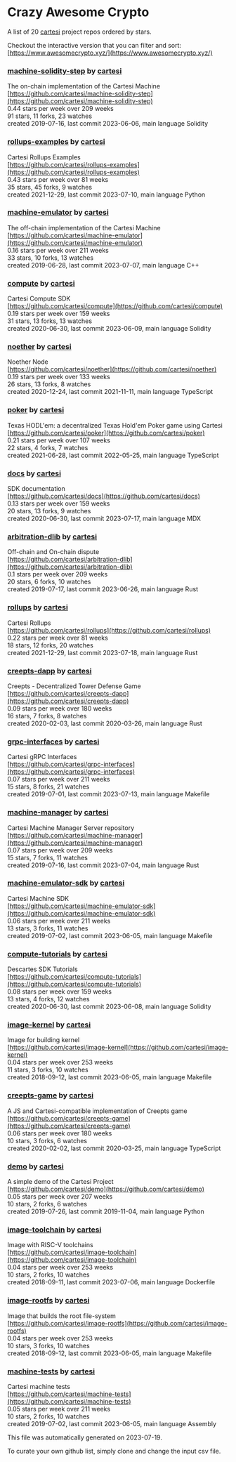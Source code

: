 # Crazy Awesome Crypto
A list of 20 [cartesi](https://github.com/cartesi) project repos ordered by stars.  

Checkout the interactive version that you can filter and sort: 
[https://www.awesomecrypto.xyz/](https://www.awesomecrypto.xyz/)  


### [machine-solidity-step](https://github.com/cartesi/machine-solidity-step) by [cartesi](https://github.com/cartesi)  
The on-chain implementation of the Cartesi Machine  
[https://github.com/cartesi/machine-solidity-step](https://github.com/cartesi/machine-solidity-step)  
0.44 stars per week over 209 weeks  
91 stars, 11 forks, 23 watches  
created 2019-07-16, last commit 2023-06-06, main language Solidity  


### [rollups-examples](https://github.com/cartesi/rollups-examples) by [cartesi](https://github.com/cartesi)  
Cartesi Rollups Examples  
[https://github.com/cartesi/rollups-examples](https://github.com/cartesi/rollups-examples)  
0.43 stars per week over 81 weeks  
35 stars, 45 forks, 9 watches  
created 2021-12-29, last commit 2023-07-10, main language Python  


### [machine-emulator](https://github.com/cartesi/machine-emulator) by [cartesi](https://github.com/cartesi)  
The off-chain implementation of the Cartesi Machine  
[https://github.com/cartesi/machine-emulator](https://github.com/cartesi/machine-emulator)  
0.16 stars per week over 211 weeks  
33 stars, 10 forks, 13 watches  
created 2019-06-28, last commit 2023-07-07, main language C++  


### [compute](https://github.com/cartesi/compute) by [cartesi](https://github.com/cartesi)  
Cartesi Compute SDK  
[https://github.com/cartesi/compute](https://github.com/cartesi/compute)  
0.19 stars per week over 159 weeks  
31 stars, 13 forks, 13 watches  
created 2020-06-30, last commit 2023-06-09, main language Solidity  


### [noether](https://github.com/cartesi/noether) by [cartesi](https://github.com/cartesi)  
Noether Node  
[https://github.com/cartesi/noether](https://github.com/cartesi/noether)  
0.19 stars per week over 133 weeks  
26 stars, 13 forks, 8 watches  
created 2020-12-24, last commit 2021-11-11, main language TypeScript  


### [poker](https://github.com/cartesi/poker) by [cartesi](https://github.com/cartesi)  
Texas HODL'em: a decentralized Texas Hold'em Poker game using Cartesi  
[https://github.com/cartesi/poker](https://github.com/cartesi/poker)  
0.21 stars per week over 107 weeks  
22 stars, 4 forks, 7 watches  
created 2021-06-28, last commit 2022-05-25, main language TypeScript  


### [docs](https://github.com/cartesi/docs) by [cartesi](https://github.com/cartesi)  
SDK documentation  
[https://github.com/cartesi/docs](https://github.com/cartesi/docs)  
0.13 stars per week over 159 weeks  
20 stars, 13 forks, 9 watches  
created 2020-06-30, last commit 2023-07-17, main language MDX  


### [arbitration-dlib](https://github.com/cartesi/arbitration-dlib) by [cartesi](https://github.com/cartesi)  
Off-chain and On-chain dispute  
[https://github.com/cartesi/arbitration-dlib](https://github.com/cartesi/arbitration-dlib)  
0.1 stars per week over 209 weeks  
20 stars, 6 forks, 10 watches  
created 2019-07-17, last commit 2023-06-26, main language Rust  


### [rollups](https://github.com/cartesi/rollups) by [cartesi](https://github.com/cartesi)  
Cartesi Rollups  
[https://github.com/cartesi/rollups](https://github.com/cartesi/rollups)  
0.22 stars per week over 81 weeks  
18 stars, 12 forks, 20 watches  
created 2021-12-29, last commit 2023-07-18, main language Rust  


### [creepts-dapp](https://github.com/cartesi/creepts-dapp) by [cartesi](https://github.com/cartesi)  
Creepts - Decentralized Tower Defense Game  
[https://github.com/cartesi/creepts-dapp](https://github.com/cartesi/creepts-dapp)  
0.09 stars per week over 180 weeks  
16 stars, 7 forks, 8 watches  
created 2020-02-03, last commit 2020-03-26, main language Rust  


### [grpc-interfaces](https://github.com/cartesi/grpc-interfaces) by [cartesi](https://github.com/cartesi)  
Cartesi gRPC Interfaces  
[https://github.com/cartesi/grpc-interfaces](https://github.com/cartesi/grpc-interfaces)  
0.07 stars per week over 211 weeks  
15 stars, 8 forks, 21 watches  
created 2019-07-01, last commit 2023-07-13, main language Makefile  


### [machine-manager](https://github.com/cartesi/machine-manager) by [cartesi](https://github.com/cartesi)  
Cartesi Machine Manager Server repository  
[https://github.com/cartesi/machine-manager](https://github.com/cartesi/machine-manager)  
0.07 stars per week over 209 weeks  
15 stars, 7 forks, 11 watches  
created 2019-07-16, last commit 2023-07-04, main language Rust  


### [machine-emulator-sdk](https://github.com/cartesi/machine-emulator-sdk) by [cartesi](https://github.com/cartesi)  
Cartesi Machine SDK  
[https://github.com/cartesi/machine-emulator-sdk](https://github.com/cartesi/machine-emulator-sdk)  
0.06 stars per week over 211 weeks  
13 stars, 3 forks, 11 watches  
created 2019-07-02, last commit 2023-06-05, main language Makefile  


### [compute-tutorials](https://github.com/cartesi/compute-tutorials) by [cartesi](https://github.com/cartesi)  
Descartes SDK Tutorials  
[https://github.com/cartesi/compute-tutorials](https://github.com/cartesi/compute-tutorials)  
0.08 stars per week over 159 weeks  
13 stars, 4 forks, 12 watches  
created 2020-06-30, last commit 2023-06-08, main language Solidity  


### [image-kernel](https://github.com/cartesi/image-kernel) by [cartesi](https://github.com/cartesi)  
Image for building kernel  
[https://github.com/cartesi/image-kernel](https://github.com/cartesi/image-kernel)  
0.04 stars per week over 253 weeks  
11 stars, 3 forks, 10 watches  
created 2018-09-12, last commit 2023-06-05, main language Makefile  


### [creepts-game](https://github.com/cartesi/creepts-game) by [cartesi](https://github.com/cartesi)  
A JS and Cartesi-compatible implementation of Creepts game  
[https://github.com/cartesi/creepts-game](https://github.com/cartesi/creepts-game)  
0.06 stars per week over 180 weeks  
10 stars, 3 forks, 6 watches  
created 2020-02-02, last commit 2020-03-25, main language TypeScript  


### [demo](https://github.com/cartesi/demo) by [cartesi](https://github.com/cartesi)  
A simple demo of the Cartesi Project  
[https://github.com/cartesi/demo](https://github.com/cartesi/demo)  
0.05 stars per week over 207 weeks  
10 stars, 2 forks, 6 watches  
created 2019-07-26, last commit 2019-11-04, main language Python  


### [image-toolchain](https://github.com/cartesi/image-toolchain) by [cartesi](https://github.com/cartesi)  
Image with RISC-V toolchains  
[https://github.com/cartesi/image-toolchain](https://github.com/cartesi/image-toolchain)  
0.04 stars per week over 253 weeks  
10 stars, 2 forks, 10 watches  
created 2018-09-11, last commit 2023-07-06, main language Dockerfile  


### [image-rootfs](https://github.com/cartesi/image-rootfs) by [cartesi](https://github.com/cartesi)  
Image that builds the root file-system  
[https://github.com/cartesi/image-rootfs](https://github.com/cartesi/image-rootfs)  
0.04 stars per week over 253 weeks  
10 stars, 3 forks, 10 watches  
created 2018-09-12, last commit 2023-06-05, main language Makefile  


### [machine-tests](https://github.com/cartesi/machine-tests) by [cartesi](https://github.com/cartesi)  
Cartesi machine tests  
[https://github.com/cartesi/machine-tests](https://github.com/cartesi/machine-tests)  
0.05 stars per week over 211 weeks  
10 stars, 2 forks, 10 watches  
created 2019-07-02, last commit 2023-06-05, main language Assembly  


This file was automatically generated on 2023-07-19.  

To curate your own github list, simply clone and change the input csv file.  
